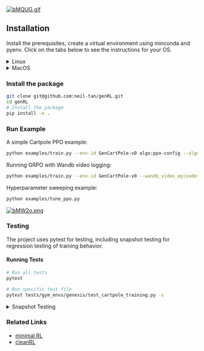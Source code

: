 [![bMQUG.gif](https://s6.gifyu.com/images/bMQUG.gif)](https://wandb.ai/neiltan/genRL_cartpole_tune/runs/vcotwkym?nw=nwuserneiltan)

## Installation
Install the prerequisites, create a virtual environment using minconda and pyenv. Click on the tabs below to see the instructions for your OS.
<details>
  <summary>Linux</summary>
We will install Miniconda as a part of Pyenv, and create a virtual environment for the package.

#### Install dependencies

```bash
sudo apt-get update
sudo apt install ffmpeg openssl libreadline-dev libsqlite3-dev xz-utils zlib1g-dev tcl-tk tcl-dev tk-dev
```

#### Install [Pyenv](https://github.com/pyenv/pyenv)

```bash
curl -fsSL https://pyenv.run | bash
```

Follow the [instructions here](https://github.com/pyenv/pyenv?tab=readme-ov-file#b-set-up-your-shell-environment-for-pyenv) to add pyenv to your shell profile. 

Reload your shelldef or restart your terminal.
```bash
exec "$SHELL"
```


#### Miniconda
Identify a version of miniconda that you'd like to install. The latest version is recommended.
```bash
# Check the latest version of Miniconda 
pyenv install --list
```
For example, if you want to install Miniconda 3.10.25-1:
```bash
pyenv install miniconda3-3.10-25.1.1-2
```
Activate the miniconda and create a virtual environment:
```bash
pyenv virtualenv miniconda3-4.7.12 genrl
pyenv activate genrl
# to install python 3.12, run:
# conda install python=3.12
```
</details>

<details>
  <summary>MacOS</summary>

#### Install dependencies
```bash 
brew update
brew install ffmpeg openssl readline sqlite3 xz zlib tcl-tk
```
#### Install [Pyenv](https://github.com/pyenv/pyenv)
```bash
brew install pyenv
```
Follow the [instructions here](https://github.com/pyenv/pyenv?tab=readme-ov-file#b-set-up-your-shell-environment-for-pyenv) to add pyenv to your shell profile. 

Reload your shelldef or restart your terminal
```bash
exec "$SHELL"
```
#### Miniconda

The Miniconda package isn't available on Pyenv for MacOS, so we will install it manually.
- Install [Miniconda](https://docs.anaconda.com/miniconda/install)
```bash
mkdir -p ~/miniconda3
curl https://repo.anaconda.com/miniconda/Miniconda3-latest-MacOSX-arm64.sh -o ~/miniconda3/miniconda.sh
bash ~/miniconda3/miniconda.sh -b -u -p ~/miniconda3
rm ~/miniconda3/miniconda.sh
```
- Ensure Miniconda is in your PATH
```bash
# Replace <PATH-TO-CONDA> with the file path to your conda installation
# <PATH-TO-CONDA>/bin/conda init zsh
~/minianaconda3/bin/conda init zsh
```
- If you have Pyenv on your system, it's a good idea to set conda auto-activate to false
```bash
conda config --set auto_activate_base <TRUE_OR_FALSE>
```
- Create a new conda environment and install dependencies
```bash
conda create --name genRL python=3.12 -y
conda activate genRL
```

</details>

### Install the package
```bash
git clone git@github.com:neil-tan/genRL.git
cd genRL
# Install the package
pip install -e .
```

### Run Example
A simple Cartpole PPO example:
```bash
python examples/train.py --env-id GenCartPole-v0 algo:ppo-config --algo.n-epi 180
```
Running GRPO with Wandb video logging:
```bash
python examples/train.py --env-id GenCartPole-v0 --wandb_video_episodes 15 algo:grpo-config --algo.n-epi 60
```

Hyperparameter sweeping example:
```bash
python examples/tune_ppo.py
```
[![bMW2o.png](https://s6.gifyu.com/images/bMW2o.png)](https://wandb.ai/neiltan/genRL_cartpole_tune?nw=nwuserneiltan)

### Testing
The project uses pytest for testing, including snapshot testing for regression testing of training behavior.

#### Running Tests
```bash
# Run all tests
pytest

# Run specific test file
pytest tests/gym_envs/genesis/test_cartpole_training.py -s
```

<details>
  <summary>Snapshot Testing</summary>
Snapshot tests verify that training behavior remains consistent by comparing current outputs with previously saved snapshots.

- **Creating/Updating Snapshots**:
  ```bash
  pytest tests/gym_envs/genesis/test_cartpole_training.py -s --snapshot-update
  ```
  Use this when:
  - Setting up tests for the first time
  - Making intentional changes to training behavior
  - Modifying test parameters

- **Snapshot Files**:
  - Located in the `tests/snapshots` directory
  - Should be committed to the repository
  - Serve as the "ground truth" for regression testing

- **Workflow**:
  1. For normal development: Run tests without `--snapshot-update`
  2. For intentional behavior changes: Update snapshots and commit both code and snapshot changes
  3. For CI/CD: Always run without `--snapshot-update`

</details>

### Related Links
- [minimal RL](https://github.com/seungeunrho/minimalRL)
- [cleanRL](https://github.com/vwxyzjn/cleanrl)
